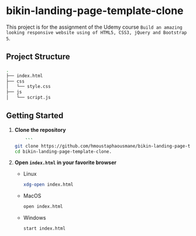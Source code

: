 # bikin-landing-page-template-clone

This project is for the assignment of the Udemy course `Build an amazing looking responsive website using of HTML5, CSS3, jQuery and Bootstrap 5`.

## Project Structure

```bash
.
├── index.html
├── css
│   └── style.css
├── js
│   └── script.js 
```

## Getting Started

1. **Clone the repository**

    ```bash    xdg-open index.html
        ```
    git clone https://github.com/hmoustaphaousmane/bikin-landing-page-template-clone.git
    cd bikin-landing-page-template-clone.
    ```

2. **Open `index.html` in your favorite browser**

    - Linux

        ```bash
        xdg-open index.html
        ```
    
    - MacOS
        ```bash
        open index.html
        ```

    - Windows
        ```bash
        start index.html
        ```
